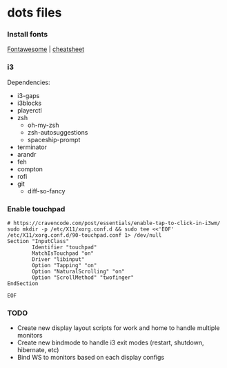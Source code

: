 # dots files

### Install fonts

[Fontawesome](http://fontawesome.io/) | [cheatsheet](http://fontawesome.io/cheatsheet/)

### i3

Dependencies:

- i3-gaps
- i3blocks
- playerctl
- zsh
  - oh-my-zsh
  - zsh-autosuggestions
  - spaceship-prompt
- terminator
- arandr
- feh
- compton
- rofi
- git
  - diff-so-fancy

### Enable touchpad

```
# https://cravencode.com/post/essentials/enable-tap-to-click-in-i3wm/
sudo mkdir -p /etc/X11/xorg.conf.d && sudo tee <<'EOF' /etc/X11/xorg.conf.d/90-touchpad.conf 1> /dev/null
Section "InputClass"
        Identifier "touchpad"
        MatchIsTouchpad "on"
        Driver "libinput"
        Option "Tapping" "on"
        Option "NaturalScrolling" "on"
        Option "ScrollMethod" "twofinger"
EndSection

EOF
```

### TODO

- Create new display layout scripts for work and home to handle multiple monitors
- Create new bindmode to handle i3 exit modes (restart, shutdown, hibernate, etc)
- Bind WS to monitors based on each display configs
